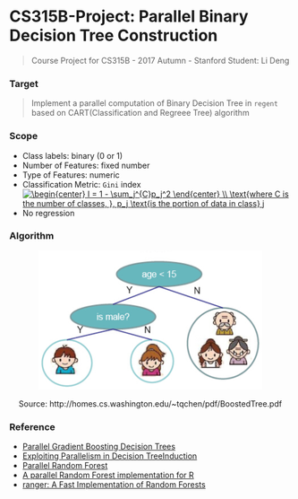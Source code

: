 # CS315B-Project: Parallel Binary Decision Tree Construction

> Course Project for CS315B - 2017 Autumn - Stanford
> Student: Li Deng 

### Target

> Implement a parallel computation of Binary Decision Tree in `regent` based on CART(Classification and Regreee Tree) algorithm

### Scope

- Class labels: binary (0 or 1)
- Number of Features: fixed number 
- Type of Features:  numeric 
- Classification Metric: `Gini` index 
<a href="https://www.codecogs.com/eqnedit.php?latex=\begin{center}&space;I&space;=&space;1&space;-&space;\sum_j^{C}p_j^2&space;\end{center}&space;\\&space;\text{where&space;C&space;is&space;the&space;number&space;of&space;classes,&space;},&space;p_j&space;\text{is&space;the&space;portion&space;of&space;data&space;in&space;class}&space;j" target="_blank"><img src="https://latex.codecogs.com/gif.latex?\begin{center}&space;I&space;=&space;1&space;-&space;\sum_j^{C}p_j^2&space;\end{center}&space;\\&space;\text{where&space;C&space;is&space;the&space;number&space;of&space;classes,&space;},&space;p_j&space;\text{is&space;the&space;portion&space;of&space;data&space;in&space;class}&space;j" title="\begin{center} I = 1 - \sum_j^{C}p_j^2 \end{center} \\ \text{where C is the number of classes, }, p_j \text{is the portion of data in class} j" /></a>
- No regression 

### Algorithm 
<div style="text-align: center">
<img src="doc/dt.png" width="400px"/>
<p>Source:  http://homes.cs.washington.edu/~tqchen/pdf/BoostedTree.pdf</p>
</div>


### Reference
- [Parallel Gradient Boosting Decision Trees](http://zhanpengfang.github.io/418home.html)
- [Exploiting Parallelism in Decision TreeInduction](https://www.dcc.fc.up.pt/~fds/FdsPapers/w2003_ECMLW7_namado.pdf)
- [Parallel Random Forest](https://kirnhans.github.io/15418-project/)
- [A parallel Random Forest implementation for R](chrome-extension://oemmndcbldboiebfnladdacbdfmadadm/http://www.hector.ac.uk/cse/distributedcse/reports/sprint02/sprint02_rf.pdf)
- [ranger: A Fast Implementation of Random Forests](https://www.google.com/url?sa=t&rct=j&q=&esrc=s&source=web&cd=4&cad=rja&uact=8&ved=0ahUKEwjc-Mbl47nXAhVLhlQKHVcLDJIQFghAMAM&url=https%3A%2F%2Farxiv.org%2Fpdf%2F1508.04409&usg=AOvVaw3DOLF8uZtS__n1-hobJAiU)

